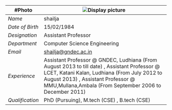 
| #Photo | ![Display picture](Photos/shailja.png) 
| ------ | -------- |
| *Name*| shailja|
| *Date of Birth* | 15/02/1984 |
| *Designation*| Assistant Professor |
| *Department* | Computer Science Engineering |
| *Email* |shailja@gndec.ac.in |
| *Experience* |  Assistant Professor @ GNDEC, Ludhiana (From August 2013 to till date) , Assistant Professor @ LCET, Katani Kalan,  Ludhiana (From July 2012 to August 2013) , Assistant Professor @ MMU,Mullana,Ambala (From September 2006 to December 2011) |
| *Qualification* | PhD (Pursuing), M.tech (CSE) , B.tech (CSE)  |
